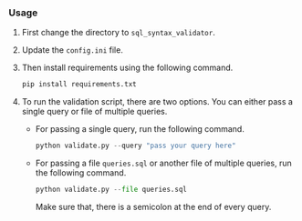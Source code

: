 ### Usage

1. First change the directory to `sql_syntax_validator`.
2. Update the `config.ini` file.
3. Then install requirements using the following command.

    ```python
    pip install requirements.txt
    ```

4. To run the validation script, there are two options. You can either pass a single query or file of multiple queries.
   
    - For passing a single query, run the following command. 
         
         ```python
         python validate.py --query "pass your query here"
         ```
    
    - For passing a file `queries.sql` or another file of multiple queries, run the following command.
      
         ```python
         python validate.py --file queries.sql
         ```
         Make sure that, there is a semicolon at the end of every query.